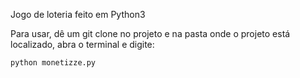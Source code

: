 Jogo de loteria feito em Python3

Para usar, dê um git clone no projeto e na pasta onde o projeto está localizado, abra o terminal e digite:

```sh
python monetizze.py
```
